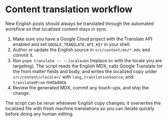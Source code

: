# Content translation workflow

New English posts should always be translated through the automated workflow so that localized content stays in sync.

1. Make sure you have a Google Cloud project with the Translate API enabled and set `GOOGLE_TRANSLATE_API_KEY` in your shell.
2. Author or update the English source in `src/content/en/*.mdx` and commit it.
3. Run `pnpm translate -- --locale=bn` (replace `bn` with the locale you are targeting). The script reads the English MDX, calls Google Translate for the front matter fields and body, and writes the localized copy under `src/content/<locale>/` with `lang`, `translationSource`, and `translatedFrom` metadata.
4. Review the generated MDX, commit any touch-ups, and ship the change.

The script can be rerun whenever English copy changes; it overwrites the localized file with fresh machine translations so you can iterate quickly before doing any human editing.
